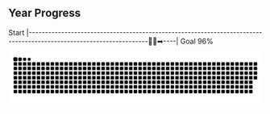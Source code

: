 ## Year Progress
Start |-------------------------------------------------------------------------------------------------------------------🚴‍♂️➡----| Goal 96%

![github-contribution-grid-snake](https://raw.githubusercontent.com/takumi12311123/takumi12311123/master/img/snake.svg) 
